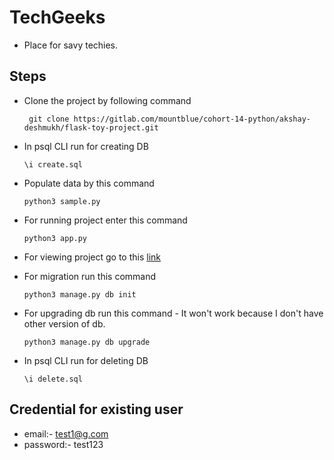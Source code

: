 # TechGeeks
- Place for savy techies.
  
## Steps
- Clone the project by following command
  
    ` git clone https://gitlab.com/mountblue/cohort-14-python/akshay-deshmukh/flask-toy-project.git`

- In psql CLI run for creating DB

    `\i create.sql`

- Populate data by this command

    `python3 sample.py`

- For running project enter this command

    `python3 app.py`

- For viewing project go to this [link]([localhost:](http://127.0.0.1:5000/))

- For migration run this command

    `python3 manage.py db init`

- For upgrading db run this command - It won't work because I don't have other version of db.

    `python3 manage.py db upgrade `

- In psql CLI run for deleting DB

    `\i delete.sql`

## Credential for existing user

- email:- test1@g.com
- password:- test123 